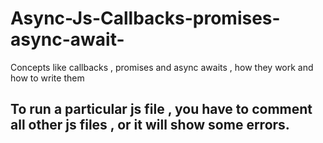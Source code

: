 # Async-Js-Callbacks-promises-async-await-
Concepts like callbacks , promises and async awaits , how they work and how to write them
## To run a particular  js file , you have to comment all other js files , or it will show some errors.
